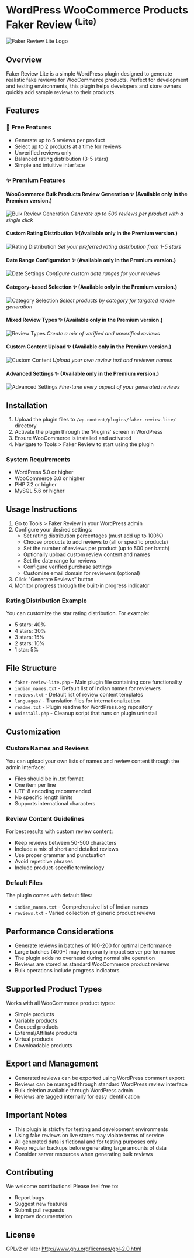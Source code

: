 # WordPress WooCommerce Products Faker Review <sup>(Lite)</sup>

![Faker Review Lite Logo](img/faker-review-logo.png)

## Overview

Faker Review Lite is a simple WordPress plugin designed to generate realistic fake reviews for WooCommerce products. Perfect for development and testing environments, this plugin helps developers and store owners quickly add sample reviews to their products.

## Features

### 🎁 Free Features
- Generate up to 5 reviews per product
- Select up to 2 products at a time for reviews
- Unverified reviews only
- Balanced rating distribution (3-5 stars)
- Simple and intuitive interface

### ✨ Premium Features 

#### WooCommerce Bulk Products Review Generation ✨ (Available only in the Premium version.)
![Bulk Review Generation](img/products.png)
*Generate up to 500 reviews per product with a single click*

#### Custom Rating Distribution ✨(Available only in the Premium version.)
![Rating Distribution](img/rating-distribution.png)
*Set your preferred rating distribution from 1-5 stars*

#### Date Range Configuration ✨ (Available only in the Premium version.)
![Date Settings](img/date-range.png)
*Configure custom date ranges for your reviews*

#### Category-based Selection ✨ (Available only in the Premium version.)
![Category Selection](img/category-select.png)
*Select products by category for targeted review generation*

#### Mixed Review Types ✨ (Available only in the Premium version.)
![Review Types](img/options.png)
*Create a mix of verified and unverified reviews*

#### Custom Content Upload ✨ (Available only in the Premium version.)
![Custom Content](img/content-settings.png)
*Upload your own review text and reviewer names*

#### Advanced Settings ✨ (Available only in the Premium version.)
![Advanced Settings](img/product-base.png)
*Fine-tune every aspect of your generated reviews*

## Installation

1. Upload the plugin files to `/wp-content/plugins/faker-review-lite/` directory
2. Activate the plugin through the 'Plugins' screen in WordPress
3. Ensure WooCommerce is installed and activated
4. Navigate to Tools > Faker Review to start using the plugin

### System Requirements

- WordPress 5.0 or higher
- WooCommerce 3.0 or higher
- PHP 7.2 or higher
- MySQL 5.6 or higher

## Usage Instructions

1. Go to Tools > Faker Review in your WordPress admin
2. Configure your desired settings:
   - Set rating distribution percentages (must add up to 100%)
   - Choose products to add reviews to (all or specific products)
   - Set the number of reviews per product (up to 500 per batch)
   - Optionally upload custom review content and names
   - Set the date range for reviews
   - Configure verified purchase settings
   - Customize email domain for reviewers (optional)
3. Click "Generate Reviews" button
4. Monitor progress through the built-in progress indicator

### Rating Distribution Example

You can customize the star rating distribution. For example:
- 5 stars: 40%
- 4 stars: 30%
- 3 stars: 15%
- 2 stars: 10%
- 1 star: 5%

## File Structure

- `faker-review-lite.php` - Main plugin file containing core functionality
- `indian_names.txt` - Default list of Indian names for reviewers
- `reviews.txt` - Default list of review content templates
- `languages/` - Translation files for internationalization
- `readme.txt` - Plugin readme for WordPress.org repository
- `uninstall.php` - Cleanup script that runs on plugin uninstall

## Customization

### Custom Names and Reviews

You can upload your own lists of names and review content through the admin interface:
- Files should be in .txt format
- One item per line
- UTF-8 encoding recommended
- No specific length limits
- Supports international characters

### Review Content Guidelines

For best results with custom review content:
- Keep reviews between 50-500 characters
- Include a mix of short and detailed reviews
- Use proper grammar and punctuation
- Avoid repetitive phrases
- Include product-specific terminology

### Default Files

The plugin comes with default files:
- `indian_names.txt` - Comprehensive list of Indian names
- `reviews.txt` - Varied collection of generic product reviews

## Performance Considerations

- Generate reviews in batches of 100-200 for optimal performance
- Large batches (400+) may temporarily impact server performance
- The plugin adds no overhead during normal site operation
- Reviews are stored as standard WooCommerce product reviews
- Bulk operations include progress indicators

## Supported Product Types

Works with all WooCommerce product types:
- Simple products
- Variable products
- Grouped products
- External/Affiliate products
- Virtual products
- Downloadable products

## Export and Management

- Generated reviews can be exported using WordPress comment export
- Reviews can be managed through standard WordPress review interface
- Bulk deletion available through WordPress admin
- Reviews are tagged internally for easy identification

## Important Notes

- This plugin is strictly for testing and development environments
- Using fake reviews on live stores may violate terms of service
- All generated data is fictional and for testing purposes only
- Keep regular backups before generating large amounts of data
- Consider server resources when generating bulk reviews

## Contributing

We welcome contributions! Please feel free to:
- Report bugs
- Suggest new features
- Submit pull requests
- Improve documentation

## License

GPLv2 or later
http://www.gnu.org/licenses/gpl-2.0.html
